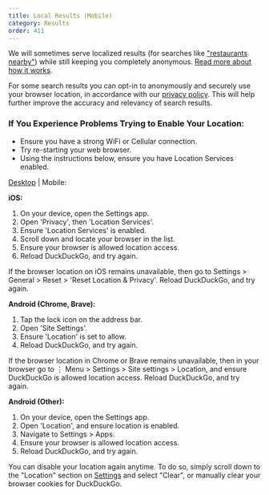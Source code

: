 ```yaml
---
title: Local Results (Mobile)
category: Results
order: 411
---
```


<p>
    We will sometimes serve localized results (for searches like
    <a href="https://duckduckgo.com/?q=restaurants+nearby">"restaurants nearby"</a>) while still keeping you completely anonymous.
    <a href="{{ site.baseurl }}/privacy/anonymous-localized-results">Read more about how it works</a>.
</p>

<p>
    For some search results you can opt-in to anonymously and securely use your
    browser location, in accordance with our
    <a href="https://duckduckgo.com/privacy">privacy policy</a>. This will help
    further improve the accuracy and relevancy of search results.
</p>

<h3>If You Experience Problems Trying to Enable Your Location:</h3>
<ul>
    <li>Ensure you have a strong WiFi or Cellular connection.</li>
    <li>Try re-starting your web browser.</li>
    <li>
        Using the instructions below, ensure you have Location Services enabled.
    </li>
</ul>
<p>
    <a href="{{ site.baseurl }}/results/local-results">Desktop</a> | Mobile:
</p>

<p><strong>iOS:</strong></p>
<ol>
    <li>On your device, open the Settings app.</li>
    <li>Open 'Privacy', then 'Location Services'.</li>
    <li>Ensure 'Location Services' is enabled.</li>
    <li>Scroll down and locate your browser in the list.</li>
    <li>Ensure your browser is allowed location access.</li>
    <li>Reload DuckDuckGo, and try again.</li>
</ol>
<p>
    If the browser location on iOS remains unavailable, then go to Settings &gt;
    General &gt; Reset &gt; 'Reset Location &amp; Privacy'. Reload DuckDuckGo, and
    try again.
</p>

<p><strong>Android (Chrome, Brave):</strong></p>
<ol>
    <li>Tap the lock icon on the address bar.</li>
    <li>Open 'Site Settings'.</li>
    <li>Ensure 'Location' is set to allow.</li>
    <li>Reload DuckDuckGo, and try again.</li>
</ol>
<p>
    If the browser location in Chrome or Brave remains unavailable, then in your
    browser go to ⋮ Menu &gt; Settings &gt; Site settings &gt; Location, and
    ensure DuckDuckGo is allowed location access. Reload DuckDuckGo, and try
    again.
</p>

<p><strong>Android (Other):</strong></p>
<ol>
    <li>On your device, open the Settings app.</li>
    <li>Open 'Location', and ensure location is enabled.</li>
    <li>Navigate to Settings &gt; Apps.</li>
    <li>Ensure your browser is allowed location access.</li>
    <li>Reload DuckDuckGo, and try again.</li>
</ol>
<p>
    You can disable your location again anytime. To do so, simply scroll down to
    the "Location" section on
    <a href="https://duckduckgo.com/settings">Settings</a> and select "Clear", or
    manually clear your browser cookies for DuckDuckGo.
</p>
